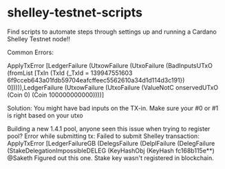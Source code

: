# shelley-testnet-scripts

Find scripts to automate steps through settings up and running a Cardano Shelley Testnet node!!


Common Errors:

ApplyTxError [LedgerFailure (UtxowFailure (UtxoFailure (BadInputsUTxO (fromList [TxIn (TxId {_TxId = 139947551603
6f9cceb643a01fdb59704eafcffeec5562610a34d1d114d3c191}) 0])))),LedgerFailure (UtxowFailure (UtxoFailure (ValueNotC
onservedUTxO (Coin 0) (Coin 100000000000))))]

Solution: You might have bad inputs on the TX-in. Make sure your #0 or #1 is right based on your utxo



Building a new 1.4.1 pool, anyone seen this issue when trying to register pool? Error while submitting tx: Failed to submit Shelley transaction: ApplyTxError [LedgerFailureGB (DelegsFailure (DelplFailure (DelegFailure (StakeDelegationImpossibleDELEG (KeyHashObj (KeyHash fc168b115e**)
@Saketh Figured out this one. Stake key wasn't registered in blockchain.
